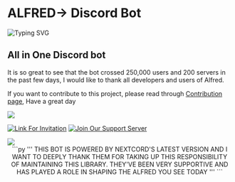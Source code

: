 # ALFRED-> Discord Bot
![Typing SVG](https://readme-typing-svg.herokuapp.com/?lines=Hi%20I%20am%20Alfred;A%20powerful%20Discord%20Bot&font=Comfortaa)
## All in One Discord bot

It is so great to see that the bot crossed 250,000 users and 200 servers in the past few days, I would like to thank all developers and users of Alfred. 

If you want to contribute to this project, please read through [Contribution page](https://github.com/alvinbengeorge/alfred-discord-bot/blob/replit/CONTRIBUTING.md), Have a great day

<a href="https://github.com/alvinbengeorge/alfred-discord-bot">
    <img src="https://contrib.rocks/image?repo=alvinbengeorge/alfred-discord-bot">
</a>

[![Link For Invitation](https://img.shields.io/badge/Invite%20to%20Your%20server-7289DA?style=for-the-badge&logo=discord&logoColor=white)](https://discord.com/api/oauth2/authorize?client_id=811591623242154046&permissions=8&scope=bot%20applications.commands)
[![Join Our Support Server](https://img.shields.io/badge/Join%20our%20Support%20server-7289DA?style=for-the-badge&logo=server&logoColor=white)](https://discord.gg/XESZGvjDaT)

<img src="https://github.com/alvinbengeorge/alfred-discord-bot/blob/default/Bat.jpg?raw=true">

<center>
```py
'''
THIS BOT IS POWERED BY NEXTCORD'S LATEST VERSION 
AND I WANT TO DEEPLY THANK THEM FOR TAKING UP THIS
RESPONSIBILITY OF MAINTAINING THIS LIBRARY. 
THEY'VE BEEN VERY SUPPORTIVE AND
HAS PLAYED A ROLE IN SHAPING THE ALFRED 
YOU SEE TODAY
'''
```
</center>
